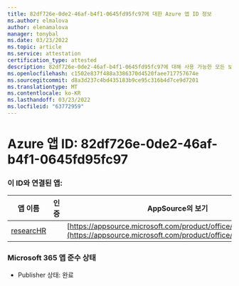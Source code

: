 ```yaml
---
title: 82df726e-0de2-46af-b4f1-0645fd95fc97에 대한 Azure 앱 ID 정보
ms.author: elmalova
author: elenamalova
manager: tonybal
ms.date: 03/23/2022
ms.topic: article
ms.service: attestation
certification_type: attested
description: 82df726e-0de2-46af-b4f1-0645fd95fc97에 대해 사용 가능한 모든 보안 및 규정 준수 정보입니다.
ms.openlocfilehash: c1502e837f488a3386370d4520faee717757674e
ms.sourcegitcommit: d8a3d237c4bd435183b9ce95c316b4d7ce9d7201
ms.translationtype: MT
ms.contentlocale: ko-KR
ms.lasthandoff: 03/23/2022
ms.locfileid: "63772959"
---
```

# <a name="azure-app-id-82df726e-0de2-46af-b4f1-0645fd95fc97"></a>Azure 앱 ID: 82df726e-0de2-46af-b4f1-0645fd95fc97


### <a name="apps-associated-with-this-id"></a>이 ID와 연결된 앱:
| **앱 이름** | **인증** | **AppSource의 보기** |
|--------------|---------------|-----------------------|
| [researcHR](../forward/WA200002557.md) |  | [https://appsource.microsoft.com/product/office/WA200002557](https://appsource.microsoft.com/product/office/WA200002557) |

### <a name="microsoft-365-app-compliance-status"></a>Microsoft 365 앱 준수 상태
- Publisher 상태: 완료
